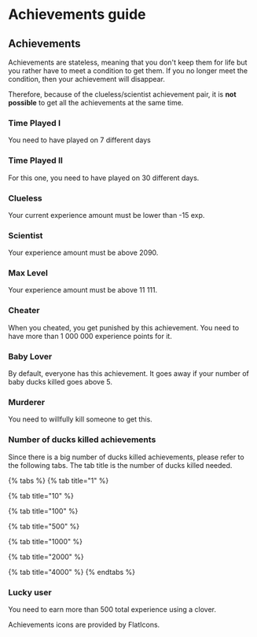 # Achievements guide

## Achievements

Achievements are stateless, meaning that you don't keep them for life but you rather have to meet a condition to get them. If you no longer meet the condition, then your achievement will disappear.

Therefore, because of the clueless/scientist achievement pair, it is **not possible** to get all the achievements at the same time.

### Time Played I

You need to have played on 7 different days

### Time Played II

For this one, you need to have played on 30 different days.

### Clueless

Your current experience amount must be lower than -15 exp.

### Scientist

Your experience amount must be above 2090.

### Max Level

Your experience amount must be above 11 111.

### Cheater

When you cheated, you get punished by this achievement. You need to have more than 1 000 000 experience points for it.

### Baby Lover

By default, everyone has this achievement. It goes away if your number of baby ducks killed goes above 5.

### Murderer

You need to willfully kill someone to get this.

### Number of ducks killed achievements

Since there is a big number of ducks killed achievements, please refer to the following tabs. The tab title is the number of ducks killed needed.

{% tabs %}
{% tab title="1" %}

{% tab title="10" %}

{% tab title="100" %}

{% tab title="500" %}

{% tab title="1000" %}

{% tab title="2000" %}

{% tab title="4000" %}
{% endtabs %}

### Lucky user

You need to earn more than 500 total experience using a clover.

Achievements icons are provided by FlatIcons.

